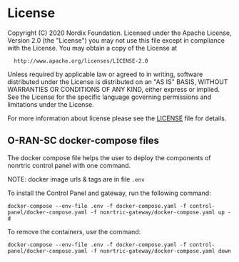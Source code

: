# License

Copyright (C) 2020 Nordix Foundation.
Licensed under the Apache License, Version 2.0 (the "License")
you may not use this file except in compliance with the License.
You may obtain a copy of the License at

      http://www.apache.org/licenses/LICENSE-2.0

Unless required by applicable law or agreed to in writing, software
distributed under the License is distributed on an "AS IS" BASIS,
WITHOUT WARRANTIES OR CONDITIONS OF ANY KIND, either express or implied.
See the License for the specific language governing permissions and
limitations under the License.

For more information about license please see the [LICENSE](LICENSE.txt) file for details.

## O-RAN-SC docker-compose files

The docker compose file helps the user to deploy the components of nonrtric control panel with one command.

NOTE:
docker image urls & tags are in file ```.env```

To install the Control Panel and gateway, run the following command:

```shell
docker-compose --env-file .env -f docker-compose.yaml -f control-panel/docker-compose.yaml -f nonrtric-gateway/docker-compose.yaml up -d
```

To remove the containers, use the command:

```shell
docker-compose --env-file .env -f docker-compose.yaml -f control-panel/docker-compose.yaml -f nonrtric-gateway/docker-compose.yaml down
```

